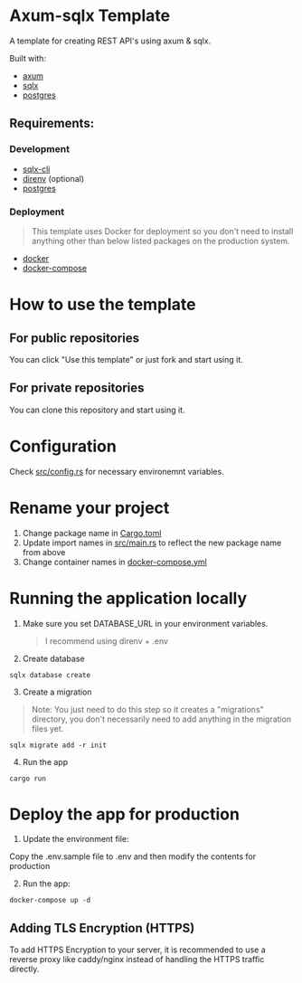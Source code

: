 # Axum-sqlx Template

A template for creating REST API's using axum & sqlx.

Built with:

- [axum](https://crates.io/crates/axum)
- [sqlx](https://crates.io/crates/sqlx)
- [postgres](https://www.postgresql.org/)

## Requirements:

### Development

- [sqlx-cli](https://crates.io/crates/sqlx-cli)
- [direnv](https://github.com/direnv/direnv) (optional)
- [postgres](https://www.postgresql.org/)

### Deployment

> This template uses Docker for deployment so you don't need to install
> anything other than below listed packages on the production system.

- [docker](https://docker.com)
- [docker-compose](https://docs.docker.com/compose/)

# How to use the template

## For public repositories

You can click "Use this template" or just fork and start using it.

## For private repositories

You can clone this repository and start using it.

# Configuration

Check [src/config.rs](./src/config.rs) for necessary environemnt variables.

# Rename your project

1. Change package name in [Cargo.toml](./Cargo.toml)
2. Update import names in [src/main.rs](./src/main.rs) to reflect the new package name from above
3. Change container names in [docker-compose.yml](./docker-compose.yml)

# Running the application locally

1. Make sure you set DATABASE_URL in your environment variables.

   > I recommend using direnv + .env

2. Create database

```
sqlx database create
```
3. Create a migration

> Note: You just need to do this step so it creates a "migrations" directory,
> you don't necessarily need to add anything in the migration files yet.

```
sqlx migrate add -r init
```

4. Run the app

```
cargo run
```

# Deploy the app for production

1. Update the environment file:

Copy the .env.sample file to .env and then modify the contents for production

2. Run the app:

```
docker-compose up -d
```

## Adding TLS Encryption (HTTPS)

To add HTTPS Encryption to your server, it is recommended to use a reverse
proxy like caddy/nginx instead of handling the HTTPS traffic directly.
